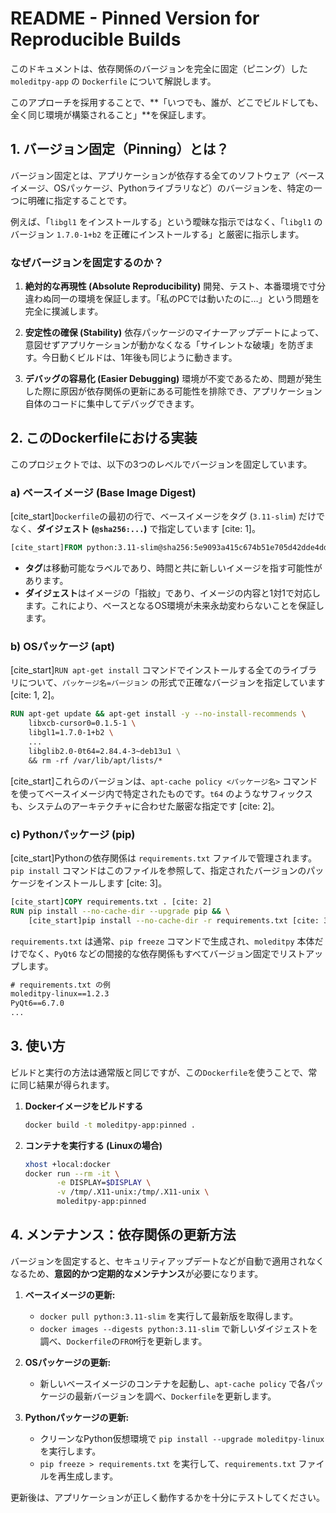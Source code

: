 # README - Pinned Version for Reproducible Builds

このドキュメントは、依存関係のバージョンを完全に固定（ピニング）した `moleditpy-app` の `Dockerfile` について解説します。

このアプローチを採用することで、\*\*「いつでも、誰が、どこでビルドしても、全く同じ環境が構築されること」\*\*を保証します。

## 1\. バージョン固定（Pinning）とは？

バージョン固定とは、アプリケーションが依存する全てのソフトウェア（ベースイメージ、OSパッケージ、Pythonライブラリなど）のバージョンを、特定の一つに明確に指定することです。

例えば、「`libgl1` をインストールする」という曖昧な指示ではなく、「`libgl1` のバージョン `1.7.0-1+b2` を正確にインストールする」と厳密に指示します。

### なぜバージョンを固定するのか？

1.  **絶対的な再現性 (Absolute Reproducibility)**
    開発、テスト、本番環境で寸分違わぬ同一の環境を保証します。「私のPCでは動いたのに…」という問題を完全に撲滅します。

2.  **安定性の確保 (Stability)**
    依存パッケージのマイナーアップデートによって、意図せずアプリケーションが動かなくなる「サイレントな破壊」を防ぎます。今日動くビルドは、1年後も同じように動きます。

3.  **デバッグの容易化 (Easier Debugging)**
    環境が不変であるため、問題が発生した際に原因が依存関係の更新にある可能性を排除でき、アプリケーション自体のコードに集中してデバッグできます。

## 2\. このDockerfileにおける実装

このプロジェクトでは、以下の3つのレベルでバージョンを固定しています。

### a) ベースイメージ (Base Image Digest)

[cite\_start]`Dockerfile`の最初の行で、ベースイメージをタグ (`3.11-slim`) だけでなく、**ダイジェスト (`@sha256:...`)** で指定しています [cite: 1]。

```dockerfile
[cite_start]FROM python:3.11-slim@sha256:5e9093a415c674b51e705d42dde4dd6aad8c132dab6ca3e81ecd5cbbe3689bd2 [cite: 1]
```

  * **タグ**は移動可能なラベルであり、時間と共に新しいイメージを指す可能性があります。
  * **ダイジェスト**はイメージの「指紋」であり、イメージの内容と1対1で対応します。これにより、ベースとなるOS環境が未来永劫変わらないことを保証します。

### b) OSパッケージ (apt)

[cite\_start]`RUN apt-get install` コマンドでインストールする全てのライブラリについて、`パッケージ名=バージョン` の形式で正確なバージョンを指定しています [cite: 1, 2]。

```dockerfile
RUN apt-get update && apt-get install -y --no-install-recommends \
    libxcb-cursor0=0.1.5-1 \
    libgl1=1.7.0-1+b2 \
    ...
    libglib2.0-0t64=2.84.4-3~deb13u1 \
    && rm -rf /var/lib/apt/lists/*
```

[cite\_start]これらのバージョンは、`apt-cache policy <パッケージ名>` コマンドを使ってベースイメージ内で特定されたものです。`t64` のようなサフィックスも、システムのアーキテクチャに合わせた厳密な指定です [cite: 2]。

### c) Pythonパッケージ (pip)

[cite\_start]Pythonの依存関係は `requirements.txt` ファイルで管理されます。`pip install` コマンドはこのファイルを参照して、指定されたバージョンのパッケージをインストールします [cite: 3]。

```dockerfile
[cite_start]COPY requirements.txt . [cite: 2]
RUN pip install --no-cache-dir --upgrade pip && \
    [cite_start]pip install --no-cache-dir -r requirements.txt [cite: 3]
```

`requirements.txt` は通常、`pip freeze` コマンドで生成され、`moleditpy` 本体だけでなく、`PyQt6` などの間接的な依存関係もすべてバージョン固定でリストアップします。

```txt
# requirements.txt の例
moleditpy-linux==1.2.3
PyQt6==6.7.0
...
```

## 3\. 使い方

ビルドと実行の方法は通常版と同じですが、この`Dockerfile`を使うことで、常に同じ結果が得られます。

1.  **Dockerイメージをビルドする**

    ```bash
    docker build -t moleditpy-app:pinned .
    ```

2.  **コンテナを実行する (Linuxの場合)**

    ```bash
    xhost +local:docker
    docker run --rm -it \
           -e DISPLAY=$DISPLAY \
           -v /tmp/.X11-unix:/tmp/.X11-unix \
           moleditpy-app:pinned
    ```

## 4\. メンテナンス：依存関係の更新方法

バージョンを固定すると、セキュリティアップデートなどが自動で適用されなくなるため、**意図的かつ定期的なメンテナンス**が必要になります。

1.  **ベースイメージの更新:**

      * `docker pull python:3.11-slim` を実行して最新版を取得します。
      * `docker images --digests python:3.11-slim` で新しいダイジェストを調べ、`Dockerfile`の`FROM`行を更新します。

2.  **OSパッケージの更新:**

      * 新しいベースイメージのコンテナを起動し、`apt-cache policy` で各パッケージの最新バージョンを調べ、`Dockerfile`を更新します。

3.  **Pythonパッケージの更新:**

      * クリーンなPython仮想環境で `pip install --upgrade moleditpy-linux` を実行します。
      * `pip freeze > requirements.txt` を実行して、`requirements.txt` ファイルを再生成します。

更新後は、アプリケーションが正しく動作するかを十分にテストしてください。
